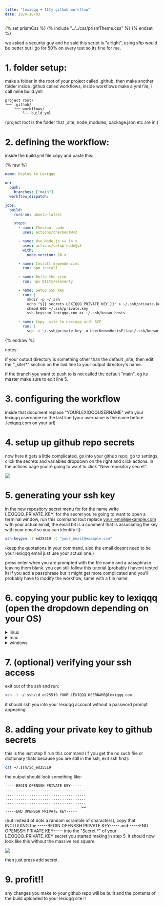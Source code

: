 ```yaml
---
title: "lexiqqq + 11ty github workflow"
date: 2024-10-03
---
```


{% set prismCss %} {% include "../../css/prismTheme.css" %} {% endset %}
<style>
    {{ prismCss | cssmin | safe }}
</style>

we asked a security guy and he said this script is "alright", using sftp would be better but i go for 50% on every test so its fine for me.

# 1. folder setup:

make a folder in the root of your project called .github, then make another folder inside .github called workflows, inside workflows make a yml file, i call mine build.yml

```
project root/
└── .github/
    └── workflows/
        └── build.yml
```

(project root is the folder that _site, node_modules, package.json etc are in.)

# 2. defining the workflow:

inside the build.yml file copy and paste this:

{% raw %}
```yml
name: Deploy to Lexiqqq

on:
  push:
    branches: ["main"]
  workflow_dispatch:

jobs:
  build:
    runs-on: ubuntu-latest

    steps:
      - name: Checkout code
        uses: actions/checkout@v3

      - name: Use Node.js >= 14.x
        uses: actions/setup-node@v3
        with:
          node-version: 20.x

      - name: Install dependencies
        run: npm install

      - name: Build the site
        run: npx @11ty/eleventy

      - name: Setup SSH key
        run: |
          mkdir -p ~/.ssh
          echo "${{ secrets.LEXIQQQ_PRIVATE_KEY }}" > ~/.ssh/private.key
          chmod 600 ~/.ssh/private.key
          ssh-keyscan lexiqqq.com >> ~/.ssh/known_hosts

      - name: Copy _site to Lexiqqq with SCP
        run: |
          scp -i ~/.ssh/private.key -o UserKnownHostsFile=~/.ssh/known_hosts -o StrictHostKeyChecking=no -r _site/* YOURLEXIQQQUSERNAME@lexiqqq.com:/home/YOURLEXIQQQUSERNAME/public_html/
```
{% endraw %}

notes: 

if your output directory is something other than the default _site, then edit the "_site/*" section on the last line to your output directory's name.

if the branch you want to push to is not called the default "main", eg its master make sure to edit line 5.

# 3. configuring the workflow

inside that document replace "YOURLEXIQQQUSERNAME" with your lexiqqq username on the last line (your username is the name before .lexiqqq.com on your url)

# 4. setup up github repo secrets

now here it gets a little complicated, go into your github repo, go to settings, click the secrets and variables dropdown on the right and click actions. in the actions page you're going to want to click "New repository secret".

![](https://i.imgur.com/3JxV4Eq.png)

# 5. generating your ssh key

in the new repository secret menu for for the name write LEXIQQQ_PRIVATE_KEY. for the secret you're going to want to open a terminal window, run this command (but replace your_email@example.com with your actual email, the email bit is a comment that is associating the key with your email so you can identify it):

```bash
ssh-keygen -t ed25519 -C "your_email@example.com"
```

(keep the quotations in your command, also the email doesnt need to be your lexiqqq email just use your actual one.)

press enter when you are prompted with the file name and a passphrase leaving them blank. you can still follow this tutorial (probably i havent tested it) if you add a passphrase but it might get more complicated and you'll probably have to modify the workflow, same with a file name. 


# 6. copying your public key to lexiqqq (open the dropdown depending on your OS)

<details>
<summary><p style="display: inline;">linux</p></summary>

run this command that copies your public key (specified with the .pub) to your lexiqqq server, make sure to add your lexiqqq username instead of just leaving it as "YOURLEXIQQQUSERNAME" before running this command!

```bash
ssh-copy-id -i ~/.ssh/id_ed25519.pub YOURLEXIQQQUSERNAME@lexiqqq.com
```

</details>

<details>
<summary><p style="display: inline;">mac</p></summary>

if you're on mac you may need to run this first:

```bash
brew install ssh-copy-id
```

then run this command which copies your public key (specified with the .pub) to your lexiqqq server, make sure to add your lexiqqq username instead of just leaving it as "YOURLEXIQQQUSERNAME" before running this command!

```bash
ssh-copy-id -i ~/.ssh/id_ed25519.pub YOURLEXIQQQUSERNAME@lexiqqq.com
```

(this is untested, if youre on mac and this works please tell me!! if this doesnt work just use the windows option it should work universally)

</details>

<details>
<summary><p style="display: inline;">windows</p></summary>

run this in a terminal and copy its output:

```bash
cat ~/.ssh/id_ed25519.pub
```

what you copied should look something like this:

```
ssh-ed25519 AAAAC3NzaC1lZDI1NTE5AAAAIDbKm9EjflQkNtlb7vTud7XmMfObOlTFOupKtFHzrjJk your_email@example.com
```

next ssh into lexiqqq in a terminal with this command:

```bash
ssh YOUR_USERNAME@lexiqqq.com
```

this should prompt you to enter your lexiqqq password, do it.

once you've logged run this:

```bash
mkdir -p ~/.ssh
```

then run

```bash
echo "YOUR_SSH_KEY" > ~/.ssh/authorized_keys
```

(copy and paste the ssh key that you just copied to your clipboard into the YOUR_SSH_KEY spot)

then run 

```bash
chmod 600 ~/.ssh/authorized_keys
```

and 

```bash
chmod 700 ~/.ssh
```

this is giving authorized_keys read and write permissions and giving the ssh directory read, write and execute permissions.
</details>

# 7. (optional) verifying your ssh access

exit out of the ssh and run:

```bash
ssh -i ~/.ssh/id_ed25519 YOUR_LEXIQQQ_USERNAME@lexiqqq.com
```

it should ssh you into your lexiqqq account without a password prompt appearing.

# 8. adding your private key to github secrets

this is the last step !! run this command (if you get the no such file or dictionary thats because you are still in the ssh, exit ssh first):

```bash
cat ~/.ssh/id_ed25519
```

the output should look something like:

```
-----BEGIN OPENSSH PRIVATE KEY-----
.....................................
.....................................
.....................................
.....................................
...................................==
-----END OPENSSH PRIVATE KEY-----
```

(but instead of dots a random scramble of characters), copy that INCLUDING the -----BEGIN OPENSSH PRIVATE KEY----- and -----END OPENSSH PRIVATE KEY----- into the "Secret *" of your LEXIQQQ_PRIVATE_KEY secret you started making in step 5. it should now look like this without the massive red square:

![](https://i.imgur.com/tpaisrn.png)

then just press add secret.

# 9. profit!!

any changes you make to your github repo will be built and the contents of the build uploaded to your lexiqqq site !!